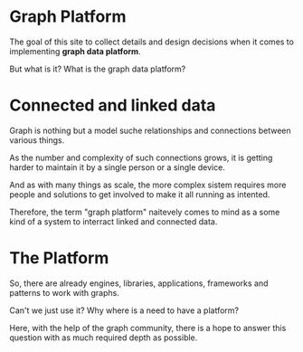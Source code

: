 # Graph Platform

The goal of this site to collect details and design decisions when it comes to implementing **graph data platform**. 

But what is it? What is the graph data platform?

# Connected and linked data

Graph is nothing but a model suche relationships and connections between various things.

As the number and complexity of such connections grows, it is getting harder to maintain it by a single person or a single device.

And as with many things as scale, the more complex sistem requires more people and solutions to get involved to make it all running as intented.

Therefore, the term "graph platform" naitevely comes to mind as a some kind of a system to  interract linked and connected data.

# The Platform 
So, there are already engines, libraries, applications, frameworks and patterns to work with graphs.

Can't we just use it? Why where is a need to have a platform?

Here, with the help of the graph community, there is a hope to answer this question with as much required depth as possible.
